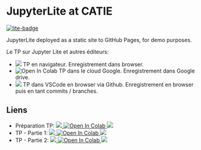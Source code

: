 # JupyterLite at CATIE

[![lite-badge](https://jupyterlite.rtfd.io/en/latest/_static/badge.svg)](https://jupyterlite.github.io/demo)

JupyterLite deployed as a static site to GitHub Pages, for demo purposes.

Le TP sur Jupyter Lite et autres éditeurs: 

* <img src="https://img.shields.io/badge/run-Jupyter-blue"> TP en navigateur. Enregistrement dans browser.
* <img src="https://colab.research.google.com/assets/colab-badge.svg" alt="Open In Colab"/> TP dans le cloud Google. Enregistrement dans Google drive. 
* <img src="https://img.shields.io/badge/run-Github-teal"> TP dans VSCode en browser via Github. Enregistrement en browser puis en tant commits / branches.

## Liens

* Préparation TP:  <a target="_blank" href="https://catie-aq.github.io/jupyterlite-tp/lab?path=dames.ipynb">
<img src="https://img.shields.io/badge/run-Jupyter-blue"> </a>  <a target="_blank" href="https://colab.research.google.com/github/catie-aq/jupyterlite-tp/blob/main/content/dames.ipynb">
  <img src="https://colab.research.google.com/assets/colab-badge.svg" alt="Open In Colab"/>
 </a> <a href="https://github.dev/catie-aq/jupyterlite-tp/content/dames.ipynb">   <img src="https://img.shields.io/badge/run-Github-teal"> </a>
* TP - Partie 1: <a target="_blank" href="https://catie-aq.github.io/jupyterlite-tp/lab?path=tp2-cotation.ipynb">
<img src="https://img.shields.io/badge/run-Jupyter-blue"> <a> <a target="_blank" href="https://colab.research.google.com/github/catie-aq/jupyterlite-tp/blob/main/content/tp2-cotation.ipynb">
  <img src="https://colab.research.google.com/assets/colab-badge.svg" alt="Open In Colab"/>
</a> <a href="https://github.dev/catie-aq/jupyterlite-tp/content/tp2-cotation.ipynb"> <img src="https://img.shields.io/badge/run-Github-teal"> </a> 
* TP - Partie 2: <a target="_blank" href="https://catie-aq.github.io/jupyterlite-tp/lab?path=tp2-temps-reaction.ipynb"> <img src="https://img.shields.io/badge/run-Jupyter-blue"> 
</a> <a target="_blank" href="https://colab.research.google.com/github/catie-aq/jupyterlite-tp/blob/main/content/tp2-temps-reaction.ipynb"> <img src="https://colab.research.google.com/assets/colab-badge.svg" alt="Open In Colab"/> </a> <a href="https://github.dev/catie-aq/jupyterlite-tp/content/tp2-temps-reaction.ipynb"> <img src="https://img.shields.io/badge/run-Github-teal"> </a>


